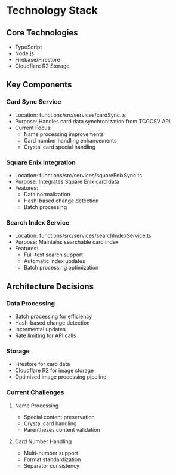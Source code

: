 # Technology Stack

## Core Technologies

- TypeScript
- Node.js
- Firebase/Firestore
- Cloudflare R2 Storage

## Key Components

### Card Sync Service

- Location: functions/src/services/cardSync.ts
- Purpose: Handles card data synchronization from TCGCSV API
- Current Focus:
  - Name processing improvements
  - Card number handling enhancements
  - Crystal card special handling

### Square Enix Integration

- Location: functions/src/services/squareEnixSync.ts
- Purpose: Integrates Square Enix card data
- Features:
  - Data normalization
  - Hash-based change detection
  - Batch processing

### Search Index Service

- Location: functions/src/services/searchIndexService.ts
- Purpose: Maintains searchable card index
- Features:
  - Full-text search support
  - Automatic index updates
  - Batch processing optimization

## Architecture Decisions

### Data Processing

- Batch processing for efficiency
- Hash-based change detection
- Incremental updates
- Rate limiting for API calls

### Storage

- Firestore for card data
- Cloudflare R2 for image storage
- Optimized image processing pipeline

### Current Challenges

1. Name Processing
   - Special content preservation
   - Crystal card handling
   - Parentheses content validation

2. Card Number Handling
   - Multi-number support
   - Format standardization
   - Separator consistency

